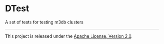 # DTest

A set of tests for testing m3db clusters

<hr>

This project is released under the [Apache License, Version 2.0](LICENSE).
